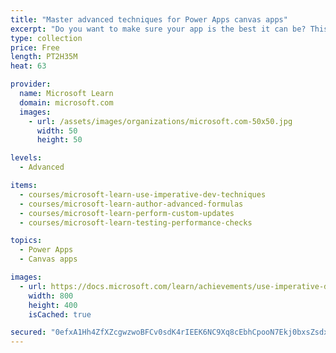 ```yaml
---
title: "Master advanced techniques for Power Apps canvas apps"
excerpt: "Do you want to make sure your app is the best it can be? This learning path will help you use advanced formulas and perform custom updates. It will also focus on performance checks and testing."
type: collection
price: Free
length: PT2H35M
heat: 63

provider:
  name: Microsoft Learn
  domain: microsoft.com
  images:
    - url: /assets/images/organizations/microsoft.com-50x50.jpg
      width: 50
      height: 50

levels:
  - Advanced

items:
  - courses/microsoft-learn-use-imperative-dev-techniques
  - courses/microsoft-learn-author-advanced-formulas
  - courses/microsoft-learn-perform-custom-updates
  - courses/microsoft-learn-testing-performance-checks

topics:
  - Power Apps
  - Canvas apps

images:
  - url: https://docs.microsoft.com/learn/achievements/use-imperative-dev-techniques-social.png
    width: 800
    height: 400
    isCached: true

secured: "0efxA1Hh4ZfXZcgwzwoBFCv0sdK4rIEEK6NC9Xq8cEbhCpooN7Ekj0bxsZsdxd5VIasduzQX3SUIKTVmHPC4LYBItTwmpPVpurAK1wW48jvgXZ5FfgIUk20PJ22FXJFFff3xUjrKAgULLx4WL2hoVRQSWwDpvLhLEv5BgmXm+maht9GlQk7cdk7qcs+55FqNh5odDCFIoecSsrLQB62cx1jYTbWcyPI/op3uzqFYFSHKBc/xSKYvjzJMzDBMS5wYd/IZqOzR0uFM9BZNBxXpkR8JJxTmuiJ8lch27ST5chUzDRRfJJf6LxCBeu8oNzu6q9rSftjQCJlN71+mhBs7K9mU87q0jKTzkdZDxec4+Lc=;eKOomAktNTxB4xhyEHJSwg=="
---
```


